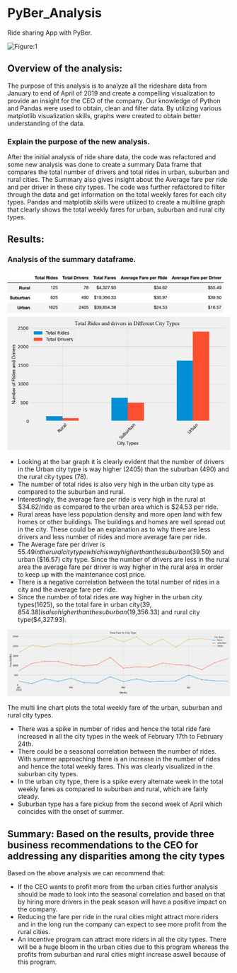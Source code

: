 # PyBer_Analysis

Ride sharing App with PyBer.

![Figure:1](https://cdn1.vectorstock.com/i/1000x1000/09/05/taxi-cab-mobile-phone-with-map-vector-10380905.jpg)


## Overview of the analysis:

The purpose of this analysis is to analyze all the rideshare data from January to end of April of 2019 and create a compelling visualization to provide an insight for the CEO of the company. Our knowledge of Python and Pandas were used to obtain, clean and filter data. By utilizing various matplotlib visualization skills, graphs were created to obtain better understanding of the data.

### Explain the purpose of the new analysis.

After the initial analysis of ride share data, the code was refactored and some new analysis was done to create a summary Data frame that compares the total number of drivers and total rides in urban, suburban and rural cities. The Summary also gives insight about the Average fare per ride and per driver in these city types. The code was further refactored to filter through the data and get information on the total weekly fares for each city types. Pandas and matplotlib skills were utilized to create a multiline graph that clearly shows the total weekly fares for urban, suburban and rural city types.


## Results:

### Analysis of the summary dataframe.

![summary](analysis/Summary_dataframe_table.png)
![Total riders and drivers](analysis/PyBer_summary.png)

* Looking at the bar graph it is clearly evident that the number of drivers in the Urban city type is way higher (2405) than the suburban (490) and the rural city types (78).  
* The number of total rides is also very high in the urban city type as compared to the suburban and rural.  
* Interestingly, the average fare per ride is very high in the rural at $34.62/ride as compared to the urban area which is $24.53 per ride.  
* Rural areas have less population density and more open land with few homes or other buildings. The buildings and homes are well spread out in the city. These could be an explanation as to why there are  less drivers and less number of rides and more average fare per ride.  
* The Average fare per driver is $55.49 in the rural city type which is way higher than the suburban ($39.50) and urban ($16.57) city type. Since the number of drivers are less in the rural area the average fare per driver is way higher in the rural area in order to keep up with the maintenance cost price.  
* There is a negative correlation between the total number of rides in a city and the average fare per ride.  
* Since the number of total rides are way higher in the urban city types(1625), so the total fare in urban city($39,854.38) is also higher than the suburban($19,356.33) and rural city type($4,327.93).

![summary_fare](analysis/PyBer_fare_summary2.png)

The multi line chart plots the total weekly fare of the urban, suburban and rural city types.  
* There was a spike in number of rides and hence the total ride fare increased in all the city types in the week of February 17th to February 24th.  
* There could be a seasonal correlation between the number of rides. With summer approaching there is an increase in the number of rides and hence the total weekly fares. This was clearly visualized in the suburban city types.  
* In the urban city type, there is a spike every alternate week in the total weekly fares as compared to suburban and rural, which are fairly steady.  
* Suburban type has a fare pickup from the second week of April which coincides with the onset of summer.  

## Summary: Based on the results, provide three business recommendations to the CEO for addressing any disparities among the city types

Based on the above analysis we can recommend that:  
* If the CEO wants to profit more from the urban cities further analysis should be made to look into the seasonal correlation and based on that by hiring more drivers in the peak season will have a positive impact on the company.  
* Reducing the fare per ride in the rural cities might attract more riders and in the long run the company can expect to see more profit from the rural cities.  
* An incentive program can attract more riders in all the city types. There will be a huge bloom in the urban cities due to this program whereas the profits from suburban and rural cities might increase aswell because of this program.  
